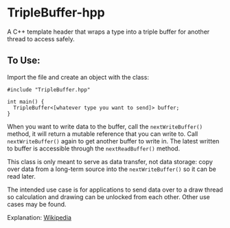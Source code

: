 # TripleBuffer-hpp
A C++ template header that wraps a type into a triple buffer for another thread to access safely.

## To Use:
Import the file and create an object with the class:
```
#include "TripleBuffer.hpp"

int main() {
  TripleBuffer<[whatever type you want to send]> buffer;
}
```
When you want to write data to the buffer, call the `nextWriteBuffer()` method, it will return a mutable reference that you can write to. Call `nextWriteBuffer()` again to get another buffer to write in. The latest written to buffer is accessible through the `nextReadBuffer()` method.

This class is only meant to serve as data transfer, not data storage: copy over data from a long-term source into the `nextWriteBuffer()` so it can be read later.

The intended use case is for applications to send data over to a draw thread so calculation and drawing can be unlocked from each other. Other use cases may be found.

Explanation: [Wikipedia](https://en.wikipedia.org/wiki/Multiple_buffering)
